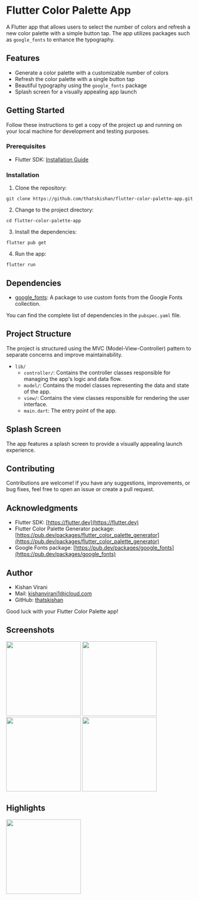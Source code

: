 # Flutter Color Palette App

A Flutter app that allows users to select the number of colors and refresh a new color palette with a simple button tap. The app utilizes packages such as `google_fonts` to enhance the typography.

## Features

- Generate a color palette with a customizable number of colors
- Refresh the color palette with a single button tap
- Beautiful typography using the `google_fonts` package
- Splash screen for a visually appealing app launch


## Getting Started

Follow these instructions to get a copy of the project up and running on your local machine for development and testing purposes.

### Prerequisites

- Flutter SDK: [Installation Guide](https://flutter.dev/docs/get-started/install)

### Installation

1. Clone the repository:

```
git clone https://github.com/thatskishan/flutter-color-palette-app.git
```

2. Change to the project directory:

```
cd flutter-color-palette-app
```

3. Install the dependencies:

```
flutter pub get
```

4. Run the app:

```
flutter run
```

## Dependencies

- [google_fonts](https://pub.dev/packages/google_fonts): A package to use custom fonts from the Google Fonts collection.

You can find the complete list of dependencies in the `pubspec.yaml` file.

## Project Structure

The project is structured using the MVC (Model-View-Controller) pattern to separate concerns and improve maintainability.

- `lib/`
  - `controller/`: Contains the controller classes responsible for managing the app's logic and data flow.
  - `model/`: Contains the model classes representing the data and state of the app.
  - `view/`: Contains the view classes responsible for rendering the user interface.
  - `main.dart`: The entry point of the app.

## Splash Screen

The app features a splash screen to provide a visually appealing launch experience.

## Contributing

Contributions are welcome! If you have any suggestions, improvements, or bug fixes, feel free to open an issue or create a pull request.

## Acknowledgments

- Flutter SDK: [https://flutter.dev](https://flutter.dev)
- Flutter Color Palette Generator package: [https://pub.dev/packages/flutter_color_palette_generator](https://pub.dev/packages/flutter_color_palette_generator)
- Google Fonts package: [https://pub.dev/packages/google_fonts](https://pub.dev/packages/google_fonts)

## Author

- Kishan Virani
- Mail: kishanvirani1@icloud.com
- GitHub: [thatskishan](https://github.com/thatskishan)

Good luck with your Flutter Color Palette app!

## Screenshots

<img src = "https://github.com/thatskishan/flutter_color_palette_generator/assets/123537725/5b25d629-1297-46ee-85c3-920110f63dc7" width="200px">
<img src = "https://github.com/thatskishan/flutter_color_palette_generator/assets/123537725/10380914-64b5-4ddd-b090-e51ef813690d" width="200px">
<img src = "https://github.com/thatskishan/flutter_color_palette_generator/assets/123537725/44c20657-e41e-4030-87c1-98f96e490b32" width="200px">
<img src = "https://github.com/thatskishan/flutter_color_palette_generator/assets/123537725/846b724f-aa36-481d-83cf-cd6709dd76b4" width="200px">

## Highlights

<img src = "https://github.com/thatskishan/flutter_color_palette_generator/assets/123537725/68e26e73-3189-4cfb-8e35-1488c307398f" width="200px">




